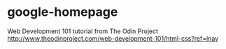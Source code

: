 google-homepage
===============
Web Development 101 tutorial from The Odin Project
http://www.theodinproject.com/web-development-101/html-css?ref=lnav
